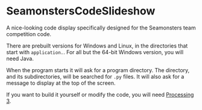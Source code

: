 # SeamonstersCodeSlideshow
A nice-looking code display specifically designed for the Seamonsters team competition code.

There are prebuilt versions for Windows and Linux, in the directories that start with `application.`. For all but the 64-bit Windows version, you will need Java.

When the program starts it will ask for a program directory. The directory, and its subdirectories, will be searched for `.py` files. It will also ask for a message to display at the top of the screen.

If you want to build it yourself or modify the code, you will need [Processing 3](processing.org).